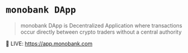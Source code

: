 # `monobank DApp`

> monobank DApp is Decentralized Application where transactions occur directly between crypto traders without a central authority

🚀 LIVE: https://app.monobank.com

